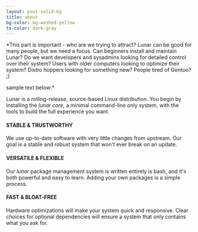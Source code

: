 ```yaml
---
layout: post-solid-bg
title: about
bg-color: bg-washed-yellow
tx-color: dark-gray
---
```


*This part is important - who are we trying to attract? Lunar can be good for many people, but we need a focus. Can beginners install and maintain Lunar? Do we want developers and sysadmins looking for detailed control over their system? Users with older computers looking to optimize their system? Distro hoppers looking for something new? People tired of Gentoo? ;)

sample text below:*

Lunar is a rolling-release, source-based Linux distribution. You begin by installing the _lunar core,_ a minimal command-line only system, with the tools to build the full experience you want.

#### STABLE & TRUSTWORTHY
We use up-to-date software with very little changes from upstream. Our goal is a stable and robust system that won't ever break on an update.

#### VERSATILE & FLEXIBLE
Our _lunar_ package management system is written entirely is bash, and it's both powerful and easy to learn. Adding your own packages is a simple process.

#### FAST & BLOAT-FREE
Hardware optimizations will make your system quick and responsive. Clear choices for optional dependencies will ensure a system that only contains what you ask for.
